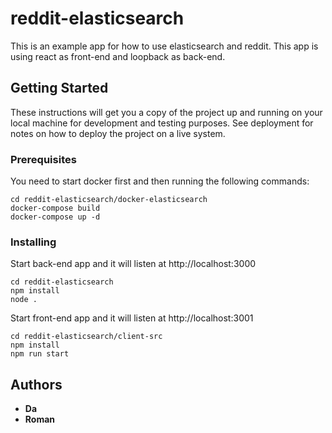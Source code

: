 # reddit-elasticsearch

This is an example app for how to use elasticsearch and reddit.
This app is using react as front-end and loopback as back-end.

## Getting Started

These instructions will get you a copy of the project up and running on your local machine for development and testing purposes. See deployment for notes on how to deploy the project on a live system.

### Prerequisites

You need to start docker first and then running the following commands:

```
cd reddit-elasticsearch/docker-elasticsearch
docker-compose build
docker-compose up -d
```

### Installing

Start back-end app and it will listen at http://localhost:3000

```
cd reddit-elasticsearch
npm install
node .
```

Start front-end app and it will listen at http://localhost:3001

```
cd reddit-elasticsearch/client-src
npm install
npm run start
```

## Authors

* **Da**
* **Roman** 
